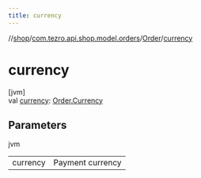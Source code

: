 ```yaml
---
title: currency
---
```

//[shop](../../../index.html)/[com.tezro.api.shop.model.orders](../index.html)/[Order](index.html)/[currency](currency.html)



# currency



[jvm]\
val [currency](currency.html): [Order.Currency](-currency/index.html)



## Parameters


jvm

| | |
|---|---|
| currency | Payment currency |




